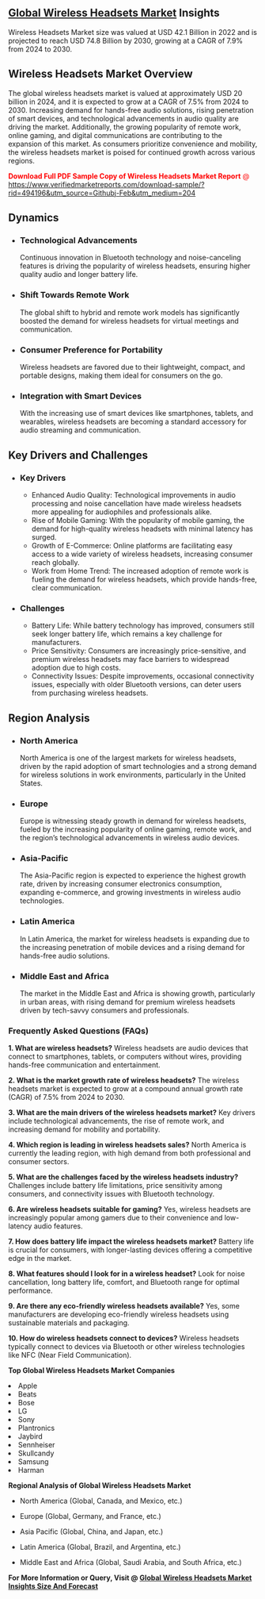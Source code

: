<h2><a href="https://www.verifiedmarketreports.com/download-sample/?rid=494196&amp;utm_source=Githubj&amp;utm_medium=204" target="_blank">Global Wireless Headsets Market</a> Insights</h2><p>Wireless Headsets Market size was valued at USD 42.1 Billion in 2022 and is projected to reach USD 74.8 Billion by 2030, growing at a CAGR of 7.9% from 2024 to 2030.</p><p><h2>Wireless Headsets Market Overview</h2> <p>The global wireless headsets market is valued at approximately USD 20 billion in 2024, and it is expected to grow at a CAGR of 7.5% from 2024 to 2030. Increasing demand for hands-free audio solutions, rising penetration of smart devices, and technological advancements in audio quality are driving the market. Additionally, the growing popularity of remote work, online gaming, and digital communications are contributing to the expansion of this market. As consumers prioritize convenience and mobility, the wireless headsets market is poised for continued growth across various regions.</p> <p><p><span class=""><span style="color: #ff0000;"><strong>Download Full PDF Sample Copy of Wireless Headsets Market Report</strong> @ </span><a href="https://www.verifiedmarketreports.com/download-sample/?rid=494196&amp;utm_source=Githubj-Feb&amp;utm_medium=204" target="_blank">https://www.verifiedmarketreports.com/download-sample/?rid=494196&amp;utm_source=Githubj-Feb&amp;utm_medium=204</a></span></p></p> <h2>Dynamics</h2> <ul> <li><h3>Technological Advancements</h3>Continuous innovation in Bluetooth technology and noise-canceling features is driving the popularity of wireless headsets, ensuring higher quality audio and longer battery life.</li> <li><h3>Shift Towards Remote Work</h3>The global shift to hybrid and remote work models has significantly boosted the demand for wireless headsets for virtual meetings and communication.</li> <li><h3>Consumer Preference for Portability</h3>Wireless headsets are favored due to their lightweight, compact, and portable designs, making them ideal for consumers on the go.</li> <li><h3>Integration with Smart Devices</h3>With the increasing use of smart devices like smartphones, tablets, and wearables, wireless headsets are becoming a standard accessory for audio streaming and communication.</li> </ul> <h2>Key Drivers and Challenges</h2> <ul> <li><h3>Key Drivers</h3> <ul> <li>Enhanced Audio Quality: Technological improvements in audio processing and noise cancellation have made wireless headsets more appealing for audiophiles and professionals alike.</li> <li>Rise of Mobile Gaming: With the popularity of mobile gaming, the demand for high-quality wireless headsets with minimal latency has surged.</li> <li>Growth of E-Commerce: Online platforms are facilitating easy access to a wide variety of wireless headsets, increasing consumer reach globally.</li> <li>Work from Home Trend: The increased adoption of remote work is fueling the demand for wireless headsets, which provide hands-free, clear communication.</li> </ul> </li> <li><h3>Challenges</h3> <ul> <li>Battery Life: While battery technology has improved, consumers still seek longer battery life, which remains a key challenge for manufacturers.</li> <li>Price Sensitivity: Consumers are increasingly price-sensitive, and premium wireless headsets may face barriers to widespread adoption due to high costs.</li> <li>Connectivity Issues: Despite improvements, occasional connectivity issues, especially with older Bluetooth versions, can deter users from purchasing wireless headsets.</li> </ul> </li> </ul> <h2>Region Analysis</h2> <ul> <li><h3>North America</h3>North America is one of the largest markets for wireless headsets, driven by the rapid adoption of smart technologies and a strong demand for wireless solutions in work environments, particularly in the United States.</li> <li><h3>Europe</h3>Europe is witnessing steady growth in demand for wireless headsets, fueled by the increasing popularity of online gaming, remote work, and the region’s technological advancements in wireless audio devices.</li> <li><h3>Asia-Pacific</h3>The Asia-Pacific region is expected to experience the highest growth rate, driven by increasing consumer electronics consumption, expanding e-commerce, and growing investments in wireless audio technologies.</li> <li><h3>Latin America</h3>In Latin America, the market for wireless headsets is expanding due to the increasing penetration of mobile devices and a rising demand for hands-free audio solutions.</li> <li><h3>Middle East and Africa</h3>The market in the Middle East and Africa is showing growth, particularly in urban areas, with rising demand for premium wireless headsets driven by tech-savvy consumers and professionals.</li> </ul> <h3>Frequently Asked Questions (FAQs)</h3> <p><strong>1. What are wireless headsets?</strong> Wireless headsets are audio devices that connect to smartphones, tablets, or computers without wires, providing hands-free communication and entertainment.</p> <p><strong>2. What is the market growth rate of wireless headsets?</strong> The wireless headsets market is expected to grow at a compound annual growth rate (CAGR) of 7.5% from 2024 to 2030.</p> <p><strong>3. What are the main drivers of the wireless headsets market?</strong> Key drivers include technological advancements, the rise of remote work, and increasing demand for mobility and portability.</p> <p><strong>4. Which region is leading in wireless headsets sales?</strong> North America is currently the leading region, with high demand from both professional and consumer sectors.</p> <p><strong>5. What are the challenges faced by the wireless headsets industry?</strong> Challenges include battery life limitations, price sensitivity among consumers, and connectivity issues with Bluetooth technology.</p> <p><strong>6. Are wireless headsets suitable for gaming?</strong> Yes, wireless headsets are increasingly popular among gamers due to their convenience and low-latency audio features.</p> <p><strong>7. How does battery life impact the wireless headsets market?</strong> Battery life is crucial for consumers, with longer-lasting devices offering a competitive edge in the market.</p> <p><strong>8. What features should I look for in a wireless headset?</strong> Look for noise cancellation, long battery life, comfort, and Bluetooth range for optimal performance.</p> <p><strong>9. Are there any eco-friendly wireless headsets available?</strong> Yes, some manufacturers are developing eco-friendly wireless headsets using sustainable materials and packaging.</p> <p><strong>10. How do wireless headsets connect to devices?</strong> Wireless headsets typically connect to devices via Bluetooth or other wireless technologies like NFC (Near Field Communication).</p> </p><p><strong>Top Global Wireless Headsets Market Companies</strong></p><div data-test-id=""><p><li>Apple</li><li> Beats</li><li> Bose</li><li> LG</li><li> Sony</li><li> Plantronics</li><li> Jaybird</li><li> Sennheiser</li><li> Skullcandy</li><li> Samsung</li><li> Harman</li></p><div><strong>Regional Analysis of&nbsp;Global Wireless Headsets Market</strong></div><ul><li dir="ltr"><p dir="ltr">North America&nbsp;(Global, Canada, and Mexico, etc.)</p></li><li dir="ltr"><p dir="ltr">Europe (Global, Germany, and France, etc.)</p></li><li dir="ltr"><p dir="ltr">Asia Pacific&nbsp;(Global, China, and Japan, etc.)</p></li><li dir="ltr"><p dir="ltr">Latin America&nbsp;(Global, Brazil, and Argentina, etc.)</p></li><li dir="ltr">Middle East and Africa&nbsp;(Global, Saudi Arabia, and South Africa, etc.)</li></ul><p><strong>For More Information or Query, Visit @&nbsp;</strong><strong><a href="https://www.verifiedmarketreports.com/product/wireless-headsets-market-size-and-forecast/?utm_source=Githubj&amp;utm_medium=204" target="_blank">Global Wireless Headsets Market Insights Size And Forecast</a></strong></p></div>
